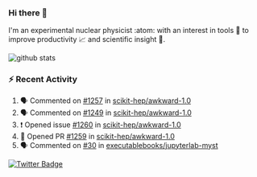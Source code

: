 ### Hi there 👋 

I'm an experimental nuclear physicist :atom: with an interest in tools :wrench: to improve productivity :chart_with_upwards_trend: and scientific insight :telescope:.

![github stats](https://github-readme-stats.vercel.app/api?username=agoose77&show_icons=true&hide_rank=true&hide_title=true&bg_color=30,e76445,904e95&text_color=efe3ec&icon_color=efe3ec)
<!--
**agoose77/agoose77** is a ✨ _special_ ✨ repository because its `README.md` (this file) appears on your GitHub profile.

Here are some ideas to get you started:

- 🔭 I’m currently working on ...
- 🌱 I’m currently learning ...
- 👯 I’m looking to collaborate on ...
- 🤔 I’m looking for help with ...
- 💬 Ask me about ...
- 📫 How to reach me: ...
- 😄 Pronouns: ...
- ⚡ Fun fact: ...
-->

### :zap: Recent Activity
<!--START_SECTION:activity-->
1. 🗣 Commented on [#1257](https://github.com/scikit-hep/awkward-1.0/issues/1257) in [scikit-hep/awkward-1.0](https://github.com/scikit-hep/awkward-1.0)
2. 🗣 Commented on [#1249](https://github.com/scikit-hep/awkward-1.0/issues/1249) in [scikit-hep/awkward-1.0](https://github.com/scikit-hep/awkward-1.0)
3. ❗️ Opened issue [#1260](https://github.com/scikit-hep/awkward-1.0/issues/1260) in [scikit-hep/awkward-1.0](https://github.com/scikit-hep/awkward-1.0)
4. 💪 Opened PR [#1259](https://github.com/scikit-hep/awkward-1.0/pull/1259) in [scikit-hep/awkward-1.0](https://github.com/scikit-hep/awkward-1.0)
5. 🗣 Commented on [#30](https://github.com/executablebooks/jupyterlab-myst/issues/30) in [executablebooks/jupyterlab-myst](https://github.com/executablebooks/jupyterlab-myst)
<!--END_SECTION:activity-->


[![Twitter Badge](https://img.shields.io/twitter/follow/agoose77?style=flat-square&logo=Twitter&logoColor=white&color=cornflowerblue)](https://twitter.com/agoose77)
